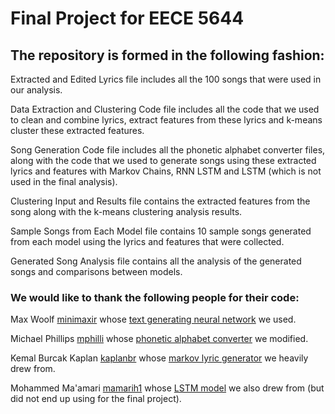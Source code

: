 # Final Project for EECE 5644

## The repository is formed in the following fashion:

Extracted and Edited Lyrics file includes all the 100 songs that were used in our analysis.

Data Extraction and Clustering Code file includes all the code that we used to clean and combine lyrics, extract features from these lyrics and k-means cluster these extracted features.

Song Generation Code file includes all the phonetic alphabet converter files, along with the code that we used to generate songs using these extracted lyrics and features with Markov Chains, RNN LSTM and LSTM (which is not used in the final analysis).

Clustering Input and Results file contains the extracted features from the song along with the k-means clustering analysis results.

Sample Songs from Each Model file contains 10 sample songs generated from each model using the lyrics and features that were collected.

Generated Song Analysis file contains all the analysis of the generated songs and comparisons between models.

### We would like to thank the following people for their code:

Max Woolf [minimaxir](https://github.com/minimaxir) whose [text generating neural network](https://github.com/minimaxir/textgenrnn) we used.

Michael Phillips [mphilli](https://github.com/mphilli) whose [phonetic alphabet converter](https://github.com/mphilli/English-to-IPA) we modified.

Kemal Burcak Kaplan [kaplanbr](https://github.com/kaplanbr) whose [markov lyric generator](https://github.com/kaplanbr/Serdar-Ortac-Lyrics-Generator) we heavily drew from.

Mohammed Ma'amari [mamarih1](https://towardsdatascience.com/@mamarih1) whose [LSTM model](https://towardsdatascience.com/ai-generates-taylor-swifts-song-lyrics-6fd92a03ef7e) we also drew from (but did not end up using for the final project).
